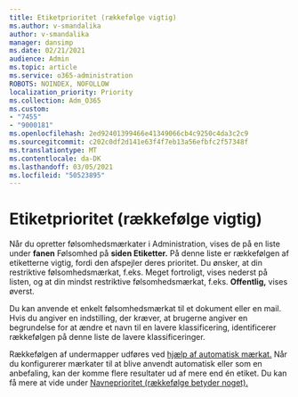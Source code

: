 ```yaml
---
title: Etiketprioritet (rækkefølge vigtig)
ms.author: v-smandalika
author: v-smandalika
manager: dansimp
ms.date: 02/21/2021
audience: Admin
ms.topic: article
ms.service: o365-administration
ROBOTS: NOINDEX, NOFOLLOW
localization_priority: Priority
ms.collection: Adm_O365
ms.custom:
- "7455"
- "9000181"
ms.openlocfilehash: 2ed92401399466e41349066cb4c9250c4da3c2c9
ms.sourcegitcommit: c202c0df2d141e63f4f7eb13a56efbfc2f57348f
ms.translationtype: MT
ms.contentlocale: da-DK
ms.lasthandoff: 03/05/2021
ms.locfileid: "50523895"
---
```

# <a name="label-priority-order-matters"></a>Etiketprioritet (rækkefølge vigtig)

Når du opretter følsomhedsmærkater i Administration, vises de på en liste under **fanen** Følsomhed på **siden Etiketter.** På denne liste er rækkefølgen af etiketterne vigtig, fordi den afspejler deres prioritet. Du ønsker, at din restriktive følsomhedsmærkat, f.eks. Meget fortroligt, vises nederst på listen, og at din mindst restriktive følsomhedsmærkat, f.eks. **Offentlig,** vises øverst.

Du kan anvende et enkelt følsomhedsmærkat til et dokument eller en mail. Hvis du angiver en indstilling, der kræver, at brugerne angiver en begrundelse for at ændre et navn til en lavere klassificering, identificerer rækkefølgen på denne liste de lavere klassificeringer.

Rækkefølgen af undermapper udføres ved [hjælp af automatisk mærkat.](https://docs.microsoft.com/microsoft-365/compliance/apply-sensitivity-label-automatically) Når du konfigurerer mærkater til at blive anvendt automatisk eller som en anbefaling, kan der komme flere resultater ud af mere end én etiket. Du kan få mere at vide under [Navneprioritet (rækkefølge betyder noget).](https://docs.microsoft.com/microsoft-365/compliance/sensitivity-labels)